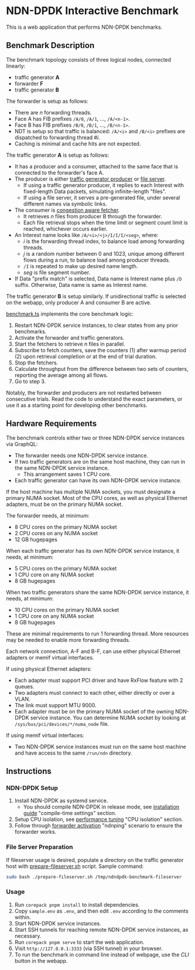 # NDN-DPDK Interactive Benchmark

This is a web application that performs NDN-DPDK benchmarks.

## Benchmark Description

The benchmark topology consists of three logical nodes, connected linearly:

* traffic generator **A**
* forwarder **F**
* traffic generator **B**

The forwarder is setup as follows:

* There are *n* forwarding threads.
* Face A has FIB prefixes `/A/0`, `/A/1`, &hellip;, `/A/<n-1>`.
* Face B has FIB prefixes `/B/0`, `/B/1`, &hellip;, `/B/<n-1>`.
* NDT is setup so that traffic is balanced: `/A/<i>` and `/B/<i>` prefixes are dispatched to forwarding thread #*i*.
* Caching is minimal and cache hits are not expected.

The traffic generator **A** is setup as follows:

* It has a producer and a consumer, attached to the same face that is connected to the forwarder's face A.
* The producer is either [traffic generator producer](../../app/tgproducer) or [file server](../../app/fileserver).
  * If using a traffic generator producer, it replies to each Interest with fixed-length Data packets, simulating infinite-length "files".
  * If using a file server, it serves a pre-generated file, under several different names via symbolic links.
* The consumer is [congestion aware fetcher](../../app/fetch).
  * It retrieves *n* files from producer B through the forwarder.
  * Each file retrieval stops when the time limit or segment count limit is reached, whichever occurs earlier.
* An Interest name looks like `/A/<i>/<j>/I/I/I/<seg>`, where:
  * *i* is the forwarding thread index, to balance load among forwarding threads.
  * *j* is a random number between 0 and 1023, unique among different flows during a run, to balance load among producer threads.
  * `/I` is repeated to make up desired name length.
  * *seg* is file segment number.
* If Data "prefix match" is selected, Data name is Interest name plus `/D` suffix.
  Otherwise, Data name is same as Interest name.

The traffic generator **B** is setup similarly.
If unidirectional traffic is selected on the webapp, only producer A and consumer B are active.

[benchmark.ts](src/benchmark.ts) implements the core benchmark logic:

1. Restart NDN-DPDK service instances, to clear states from any prior benchmarks.
2. Activate the forwarder and traffic generators.
3. Start the fetchers to retrieve *n* files in parallel.
4. Subscribe to fetch counters, save the counters (1) after warmup period (2) upon retrieval completion or at the end of trial duration.
5. Stop the fetchers.
6. Calculate throughput from the difference between two sets of counters, reporting the average among all flows.
7. Go to step 3.

Notably, the forwarder and producers are not restarted between consecutive trials.
Read the code to understand the exact parameters, or use it as a starting point for developing other benchmarks.

## Hardware Requirements

The benchmark controls either two or three NDN-DPDK service instances via GraphQL:

* The forwarder needs one NDN-DPDK service instance.
* If two traffic generators are on the same host machine, they can run in the same NDN-DPDK service instance.
  * This arrangement saves 1 CPU core.
* Each traffic generator can have its own NDN-DPDK service instance.

If the host machine has multiple NUMA sockets, you must designate a primary NUMA socket.
Most of the CPU cores, as well as physical Ethernet adapters, must be on the primary NUMA socket.

The forwarder needs, at minimum:

* 8 CPU cores on the primary NUMA socket
* 2 CPU cores on any NUMA socket
* 12 GB hugepages

When each traffic generator has its own NDN-DPDK service instance, it needs, at minimum:

* 5 CPU cores on the primary NUMA socket
* 1 CPU core on any NUMA socket
* 8 GB hugepages

When two traffic generators share the same NDN-DPDK service instance, it needs, at minimum:

* 10 CPU cores on the primary NUMA socket
* 1 CPU core on any NUMA socket
* 8 GB hugepages

These are minimal requirements to run 1 forwarding thread.
More resources may be needed to enable more forwarding threads.

Each network connection, A-F and B-F, can use either physical Ethernet adapters or memif virtual interfaces.

If using physical Ethernet adapters:

* Each adapter must support PCI driver and have RxFlow feature with 2 queues.
* Two adapters must connect to each other, either directly or over a VLAN.
* The link must support MTU 9000.
* Each adapter must be on the primary NUMA socket of the owning NDN-DPDK service instance.
  You can determine NUMA socket by looking at `/sys/bus/pci/devices/*/numa_node` file.

If using memif virtual interfaces:

* Two NDN-DPDK service instances must run on the same host machine and have access to the same `/run/ndn` directory.

## Instructions

### NDN-DPDK Setup

1. Install NDN-DPDK as systemd service.
   * You should compile NDN-DPDK in release mode, see [installation guide](../../docs/INSTALL.md) "compile-time settings" section.
2. Setup CPU isolation, see [performance tuning](../../docs/tuning.md) "CPU isolation" section.
3. Follow through [forwarder activation](../../docs/forwarder.md) "ndnping" scenario to ensure the forwarder works.

### File Server Preparation

If fileserver usage is desired, populate a directory on the traffic generator host with [prepare-fileserver.sh](prepare-fileserver.sh) script.
Sample command:

```bash
sudo bash ./prepare-fileserver.sh /tmp/ndndpdk-benchmark-fileserver
```

### Usage

1. Run `corepack pnpm install` to install dependencies.
2. Copy `sample.env` as `.env`, and then edit `.env` according to the comments within.
3. Start NDN-DPDK service instances.
4. Start SSH tunnels for reaching remote NDN-DPDK service instances, as necessary.
5. Run `corepack pnpm serve` to start the web application.
6. Visit `http://127.0.0.1:3333` (via SSH tunnel) in your browser.
7. To run the benchmark in command line instead of webpage, use the *CLI* button in the webapp.
